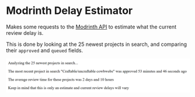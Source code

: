 # Modrinth Delay Estimator
Makes some requests to the [Modrinth API](https://docs.modrinth.com/api/) to estimate what the current review delay is.

This is done by looking at the 25 newest projects in search, and comparing their `approved` and `queued` fields.

![screenshot](./screenshot.png)
